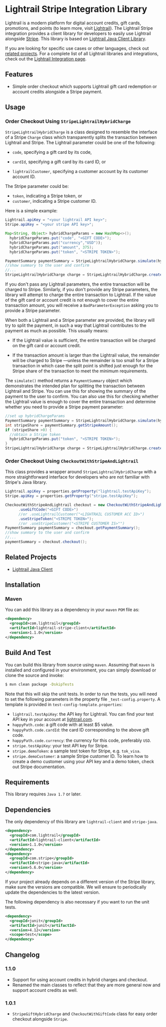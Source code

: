 # Lightrail Stripe Integration Library

Lightrail is a modern platform for digital account credits, gift cards, promotions, and points (to learn more, visit [Lightrail](https://www.lightrail.com/)). The Lightrail Stripe integration provides a client library for developers to easily use Lightrail alongside [Stripe](https://stripe.com/). This library is based on [Lightrail Java Client Library](https://github.com/Giftbit/lightrail-client-java).

If you are looking for specific use cases or other languages, check out [related projects](https://github.com/Giftbit/lightrail-client-java#related-projects). For a complete list of all Lightrail libraries and integrations, check out the [Lightrail Integration page](https://github.com/Giftbit/Lightrail-API-Docs/blob/usecases/Integrations.md).

## Features ##
- Simple order checkout which supports Lightrail gift card redemption or account credits alongside a Stripe payment.

## Usage ##

### Order Checkout Using `StripeLightrailHybridCharge`

`StripeLightrailHybridCharge` is a class designed to resemble the interface of a Stripe `Charge` class which transparently splits the transaction between Lightrail and Stripe. The Lightrail parameter could be one of the following:

- `code`, specifying a gift card by its code, 

- `cardId`, specifying a gift card by its card ID, or

- `lightrailCustomer`, specifying a customer account by its customer account ID. 

The Stripe parameter could be:

- `token`, indicating a Stripe token, or 
- `customer`, indicating a Stripe customer ID. 

Here is a simple example:

```java
Lightrail.apiKey = "<your lightrail API key>";
Stripe.apiKey = "<your stripe API key>";

Map<String, Object> hybridChargeParams = new HashMap<>();
  hybridChargeParams.put("code", "<GIFT CODE>");
  hybridChargeParams.put("currency","USD"));
  hybridChargeParams.put("amount", 375);
  hybridChargeParams.put("token", "<STRIPE TOKEN>");

PaymentSummary paymentSummary = StripeLightrailHybridCharge.simulate(hybridChargeParams);
//show summary to the user and confirm
//...
StripeLightrailHybridCharge charge = StripeLightrailHybridCharge.create(hybridChargeParams);
```

If you don't pass any Lightrail parameters, the entire transaction will be charged to Stripe. Similarly, if you don't provide any Stripe parameters, the library will attempt to charge the entire transaction to Lightrail. If the value of the gift card or account credit is not enough to cover the entire transaction amount, you will receive a `BadParameterException` asking you to provide a Stripe parameter.

When both a Lightrail and a Stripe parameter are provided, the library will try to split the payment, in such a way that Lightrail contributes to the payment as much as possible. This usually means:

- If the Lightrail value is sufficient, the entire transaction will be charged on the gift card or account credit.


- If the transaction amount is larger than the Lightrail value, the remainder will be charged to Stripe —unless the remainder is too small for a Stripe transaction in which case the split point is shifted just enough for the Stripe share of the transaction to meet the minimum requirements.

The `simulate()` method returns a `PaymentSummary` object which demonstrates the intended plan for splitting the transaction between Lightrail and Stripe. You can use this for showing the summary of the payment to the user to confirm. You can also use this for checking whether the Lightrail value is enough to cover the entire transaction and determine whether you need to provide a Stripe payment parameter:

```java
//set up hybridChargeParams
PaymentSummary paymentSummary = StripeLightrailHybridCharge.simulate(hybridChargeParams);
int stripeShare = paymentSummary.getStripeAmount();
if (stripeShare >0) {
  //obtain a Stripe token
  hybridChargeParams.put("token", "<STRIPE TOKEN>");
}
StripeLightrailHybridCharge charge = StripeLightrailHybridCharge.create(hybridChargeParams);
```

### Order Checkout Using `CheckoutWithStripeAndLightrail`

This class provides a wrapper around `StripeLightrailHybridCharge` with a more straightforward interface for developers who are not familiar with Stripe's Java library. 

```java
Lightrail.apiKey = properties.getProperty("lightrail.testApiKey");
Stripe.apiKey = properties.getProperty("stripe.testApiKey");

CheckoutWithStripeAndLightrail checkout = new CheckoutWithStripeAndLightrail (375, "USD")
      .useGiftCode("<GIFT CODE>") 
      //or .useLightrailCustomer("<LIGHTRAIL CUSTOMER ACC ID>")
      .useStripeToken("<STRIPE TOKEN>"); 
      //or .useStripeCustomer("<STRIPE CUSTOMER IS>"") 
PaymentSummary paymentSummary = checkout.getPaymentSummary();
//show summary to the user and confirm
//...
paymentSummary = checkout.checkout();
```

## Related Projects

- [Lightrail Java Client](https://github.com/Giftbit/lightrail-client-java)


## Installation ##
### Maven
You can add this library as a dependency in your `maven` `POM` file as:
```xml
<dependency>
  <groupId>com.lightrail</groupId>
  <artifactId>lightrail-stripe-client</artifactId>
  <version>1.1.0</version>
</dependency>
```

## Build And Test ##
You can build this library from source using `maven`. Assuming that `maven` is installed and configured in your environment, you can simply download or clone the source and invoke:
```sh
$ mvn clean package -DskipTests
```
Note that this will skip the unit tests. In order to run the tests, you will need to set the 
following parameters in the property file `_test-config.property`. A template 
is provided in `test-config-template.properties`:
- `lightrail.testApiKey`: the API key for Lightrail. You can find your test API key in your account at 
  [lightrail.com](lightrail.com). 
- `happyPath.code`: a gift code with at least $5 value.
- `happyPath.code.cardId`: the card ID corresponding to the above gift code.
- `happyPath.code.currency`: the currency for this code, preferably `USD`.
- `stripe.testApiKey`: your test API key for Stripe.
- `stripe.demoToken`: a sample test token for Stripe, e.g. `tok_visa`.
- `stripe.demoCustomer`: a sample Stripe customer ID. To learn how to create a demo customer using your API key and a demo token, check out Stripe documentation.  

## Requirements ## 
This library requires `Java 1.7` or later.

## Dependencies ##

The only dependency of this library are `lightrail-client` and `stripe-java`. 

```xml
<dependency>
  <groupId>com.lightrail</groupId>
  <artifactId>lightrail-client</artifactId>
  <version>1.1.0</version>
</dependency>
<dependency>
  <groupId>com.stripe</groupId>
  <artifactId>stripe-java</artifactId>
  <version>5.6.0</version>
</dependency>
```
If your project already depends on a different version of the Stripe library, make sure the versions are compatible. We will ensure to periodically update the dependencies to the latest version. 

The following dependency is also necessary if you want to run the unit tests.

```xml
<dependency>
  <groupId>junit</groupId>
  <artifactId>junit</artifactId>
  <version>4.12</version>
  <scope>test</scope>
</dependency>
```

## Changelog ## 

### 1.1.0

- Support for using account credits in hybrid charges and checkout.
- Renamed the main classes to reflect that they are more general now and support account credits as well.

### 1.0.1 ###

- `StripeGiftHybridCharge` and `CheckoutWithGiftCode` class for easy order checkout alongside `Stripe`.

